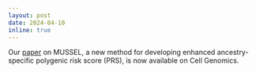 ```yaml
---
layout: post
date: 2024-04-10
inline: true
---
```


Our [paper](https://www.cell.com/cell-genomics/fulltext/S2666-979X(24)00095-8#secsectitle0005) on MUSSEL, a new method for developing enhanced ancestry-specific polygenic risk score (PRS), is now available on Cell Genomics.
